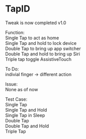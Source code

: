 # TapID

Tweak is now completed v1.0

Function:  
Single Tap to act as home  
Single Tap and hold to lock device  
Double Tap to bring up app switcher  
Double Tap and hold to bring up Siri  
Triple tap toggle AssistiveTouch  

To Do:  
indivial finger -> different action  

Issue:  
None as of now  

Test Case:  
Single Tap  
Single Tap and Hold  
Single Tap in Sleep  
Double Tap  
Double Tap and Hold  
Triple Tap  
